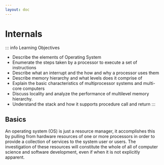 ```yaml
--- 
layout: doc
---
```


# Internals

::: info Learning Objectives
- Describe the elements of Operating System
- Enumerate the steps taken by a processor to execute a set of instructions
- Describe what an interrupt and the how and why a processor uses them
- Describe memory hierarchy and what levels does it comprise of
- Explain the basic characteristics of multiprocessor systems and multi-core computers
- Discuss locality and analyze the performance of multilevel memory hierarchy.
- Understand the stack and how it supports procedure call and return
:::

## Basics
An operating system (OS) is just a resource manager, it accomplishes this by pulling from hardware resources of one or more processors in order to provide a collection of services to the system user or users. The investigation of these resources will constitute the whole of all of computer science and software development, even if when it is not explicitly apparent. 